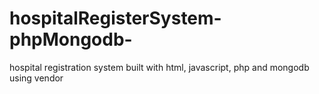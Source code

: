 # hospitalRegisterSystem-phpMongodb-
hospital registration system built with html, javascript, php and mongodb using vendor
